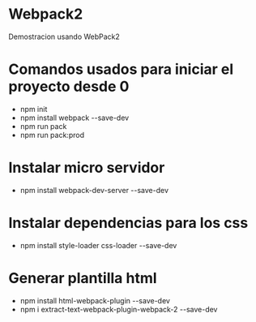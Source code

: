 # Webpack2
Demostracion usando WebPack2

# Comandos usados para iniciar el proyecto desde 0
* npm init
* npm install webpack --save-dev
* npm run pack
* npm run pack:prod

# Instalar micro servidor
* npm install webpack-dev-server --save-dev

# Instalar dependencias para los css
* npm install style-loader css-loader --save-dev

# Generar plantilla html
* npm install html-webpack-plugin --save-dev
* npm i extract-text-webpack-plugin-webpack-2 --save-dev
